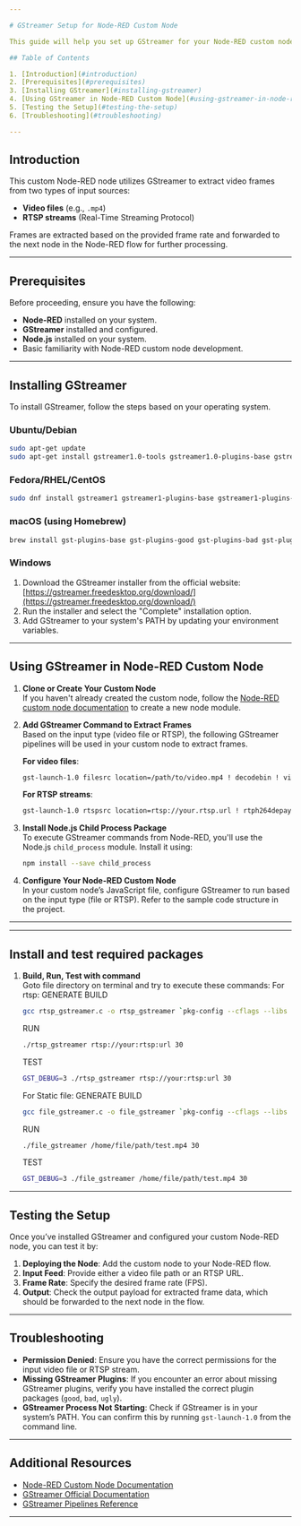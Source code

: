 ```yaml
---

# GStreamer Setup for Node-RED Custom Node

This guide will help you set up GStreamer for your Node-RED custom node that processes video streams, extracts frames from both video files and RTSP streams, and forwards the frames for further processing.

## Table of Contents

1. [Introduction](#introduction)
2. [Prerequisites](#prerequisites)
3. [Installing GStreamer](#installing-gstreamer)
4. [Using GStreamer in Node-RED Custom Node](#using-gstreamer-in-node-red-custom-node)
5. [Testing the Setup](#testing-the-setup)
6. [Troubleshooting](#troubleshooting)

---
```


## Introduction

This custom Node-RED node utilizes GStreamer to extract video frames from two types of input sources:

- **Video files** (e.g., `.mp4`)
- **RTSP streams** (Real-Time Streaming Protocol)

Frames are extracted based on the provided frame rate and forwarded to the next node in the Node-RED flow for further processing.

---

## Prerequisites

Before proceeding, ensure you have the following:

- **Node-RED** installed on your system.
- **GStreamer** installed and configured.
- **Node.js** installed on your system.
- Basic familiarity with Node-RED custom node development.

---

## Installing GStreamer

To install GStreamer, follow the steps based on your operating system.

### Ubuntu/Debian
```bash
sudo apt-get update
sudo apt-get install gstreamer1.0-tools gstreamer1.0-plugins-base gstreamer1.0-plugins-good gstreamer1.0-plugins-bad gstreamer1.0-plugins-ugly gstreamer1.0-libav libgstreamer-plugins-base1.0-dev gstreamer1.0-tools gstreamer1.0-gtk3 gstreamer1.0-ffmpeg
```

### Fedora/RHEL/CentOS
```bash
sudo dnf install gstreamer1 gstreamer1-plugins-base gstreamer1-plugins-good gstreamer1-plugins-bad gstreamer1-plugins-ugly
```

### macOS (using Homebrew)
```bash
brew install gst-plugins-base gst-plugins-good gst-plugins-bad gst-plugins-ugly
```

### Windows

1. Download the GStreamer installer from the official website: [https://gstreamer.freedesktop.org/download/](https://gstreamer.freedesktop.org/download/)
2. Run the installer and select the "Complete" installation option.
3. Add GStreamer to your system's PATH by updating your environment variables.

---

## Using GStreamer in Node-RED Custom Node

1. **Clone or Create Your Custom Node**  
   If you haven't already created the custom node, follow the [Node-RED custom node documentation](https://nodered.org/docs/creating-nodes/) to create a new node module.

2. **Add GStreamer Command to Extract Frames**  
   Based on the input type (video file or RTSP), the following GStreamer pipelines will be used in your custom node to extract frames.

   **For video files**:
   ```bash
   gst-launch-1.0 filesrc location=/path/to/video.mp4 ! decodebin ! videorate ! video/x-raw,framerate=30/1 ! videoconvert ! appsink name=sink
   ```

   **For RTSP streams**:
   ```bash
   gst-launch-1.0 rtspsrc location=rtsp://your.rtsp.url ! rtph264depay ! decodebin ! videorate ! video/x-raw,framerate=30/1 ! videoconvert ! appsink name=sink
   ```

3. **Install Node.js Child Process Package**  
   To execute GStreamer commands from Node-RED, you'll use the Node.js `child_process` module. Install it using:

   ```bash
   npm install --save child_process
   ```

4. **Configure Your Node-RED Custom Node**  
   In your custom node’s JavaScript file, configure GStreamer to run based on the input type (file or RTSP). Refer to the sample code structure in the project.

---


---

## Install and test required packages

1. **Build, Run, Test with command**  
    Goto file directory on terminal and try to execute these commands:
    For rtsp: 
    GENERATE BUILD
   ```bash
   gcc rtsp_gstreamer.c -o rtsp_gstreamer `pkg-config --cflags --libs gstreamer-1.0`
   ```

   RUN 
   ```bash
   ./rtsp_gstreamer rtsp://your:rtsp:url 30
   ```

   TEST 
   ```bash
   GST_DEBUG=3 ./rtsp_gstreamer rtsp://your:rtsp:url 30
   ```

   For Static file:
   GENERATE BUILD

   ```bash
   gcc file_gstreamer.c -o file_gstreamer `pkg-config --cflags --libs gstreamer-1.0`
   ```
   RUN
   ```bash
   ./file_gstreamer /home/file/path/test.mp4 30
   ```

   TEST
   ```bash
   GST_DEBUG=3 ./file_gstreamer /home/file/path/test.mp4 30
   ```

---

## Testing the Setup

Once you’ve installed GStreamer and configured your custom Node-RED node, you can test it by:

1. **Deploying the Node**: Add the custom node to your Node-RED flow.
2. **Input Feed**: Provide either a video file path or an RTSP URL.
3. **Frame Rate**: Specify the desired frame rate (FPS).
4. **Output**: Check the output payload for extracted frame data, which should be forwarded to the next node in the flow.

---

## Troubleshooting

- **Permission Denied**: Ensure you have the correct permissions for the input video file or RTSP stream.
- **Missing GStreamer Plugins**: If you encounter an error about missing GStreamer plugins, verify you have installed the correct plugin packages (`good`, `bad`, `ugly`).
- **GStreamer Process Not Starting**: Check if GStreamer is in your system’s PATH. You can confirm this by running `gst-launch-1.0` from the command line.

---

## Additional Resources

- [Node-RED Custom Node Documentation](https://nodered.org/docs/creating-nodes/)
- [GStreamer Official Documentation](https://gstreamer.freedesktop.org/documentation/)
- [GStreamer Pipelines Reference](https://gstreamer.freedesktop.org/documentation/application-development/pipeline.html)

---
